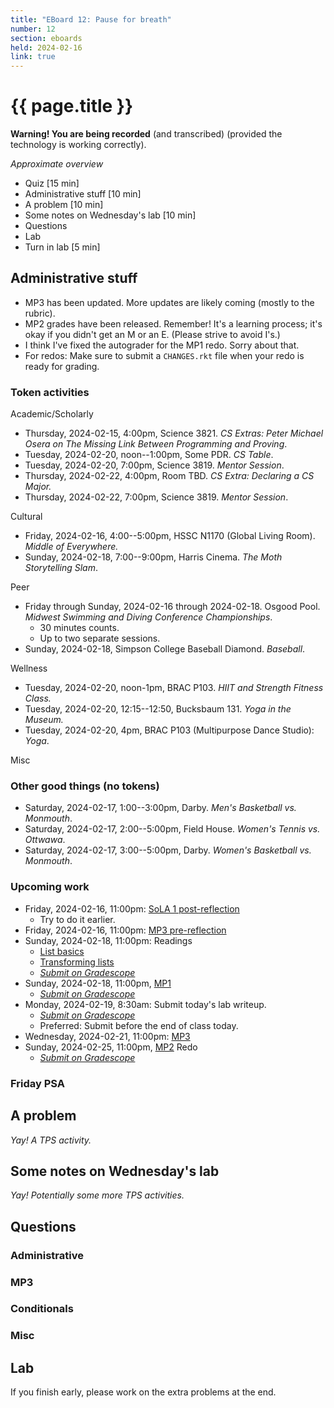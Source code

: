 ```yaml
---
title: "EBoard 12: Pause for breath"
number: 12
section: eboards
held: 2024-02-16
link: true
---
```

# {{ page.title }}

**Warning! You are being recorded** (and transcribed) (provided the technology
is working correctly).

_Approximate overview_

* Quiz [15 min]
* Administrative stuff [10 min]
* A problem [10 min]
* Some notes on Wednesday's lab [10 min]
* Questions
* Lab
* Turn in lab [5 min]

Administrative stuff
--------------------

* MP3 has been updated. More updates are likely coming (mostly to the
  rubric).
* MP2 grades have been released. Remember! It's a learning process; it's
  okay if you didn't get an M or an E. (Please strive to avoid I's.)
* I think I've fixed the autograder for the MP1 redo. Sorry about that.
* For redos: Make sure to submit a `CHANGES.rkt` file when your redo is
  ready for grading.

### Token activities

Academic/Scholarly

* Thursday, 2024-02-15, 4:00pm, Science 3821.
  _CS Extras: Peter Michael Osera on The Missing Link Between Programming 
  and Proving_.
* Tuesday, 2024-02-20, noon--1:00pm, Some PDR.
  _CS Table_.
* Tuesday, 2024-02-20, 7:00pm, Science 3819.
  _Mentor Session_.
* Thursday, 2024-02-22, 4:00pm, Room TBD.
  _CS Extra: Declaring a CS Major._
* Thursday, 2024-02-22, 7:00pm, Science 3819.
  _Mentor Session_.

Cultural

* Friday, 2024-02-16, 4:00--5:00pm, HSSC N1170 (Global Living Room).
  _Middle of Everywhere._
* Sunday, 2024-02-18, 7:00--9:00pm, Harris Cinema.
  _The Moth Storytelling Slam_.

Peer

* Friday through Sunday, 2024-02-16 through 2024-02-18. Osgood Pool.
  _Midwest Swimming and Diving Conference Championships_.
    * 30 minutes counts.
    * Up to two separate sessions.
* Sunday, 2024-02-18, Simpson College Baseball Diamond.
  _Baseball_.

Wellness

* Tuesday, 2024-02-20, noon-1pm, BRAC P103.
  _HIIT and Strength Fitness Class._
* Tuesday, 2024-02-20, 12:15--12:50, Bucksbaum 131.
  _Yoga in the Museum._
* Tuesday, 2024-02-20, 4pm, BRAC P103 (Multipurpose Dance Studio):
  _Yoga_.

Misc

### Other good things (no tokens)

* Saturday, 2024-02-17, 1:00--3:00pm, Darby.
  _Men's Basketball vs. Monmouth_.
* Saturday, 2024-02-17, 2:00--5:00pm, Field House.
  _Women's Tennis vs. Ottwawa_.
* Saturday, 2024-02-17, 3:00--5:00pm, Darby.
  _Women's Basketball vs. Monmouth_.

### Upcoming work

* Friday, 2024-02-16, 11:00pm: [SoLA 1 post-reflection](https://www.gradescope.com/courses/690100/assignments/3974516)
    * Try to do it earlier.
* Friday, 2024-02-16, 11:00pm: [MP3 pre-reflection](https://www.gradescope.com/courses/690100/assignments/4087963)
* Sunday, 2024-02-18, 11:00pm: Readings
    * [List basics](../readings/list-basics)
    * [Transforming lists](../readings/transforming-lists)
    * [_Submit on Gradescope_](https://www.gradescope.com/courses/690100/assignments/4112277)
* Sunday, 2024-02-18, 11:00pm, [MP1](../mps/mp1)
    * [_Submit on Gradescope_](https://www.gradescope.com/courses/690100/assignments/4034420/)
* Monday, 2024-02-19, 8:30am: Submit today's lab writeup.
    * [_Submit on Gradescope_](https://www.gradescope.com/courses/690100/assignments/4087975)
    * Preferred: Submit before the end of class today.
* Wednesday, 2024-02-21, 11:00pm: [MP3](../mps/mp3)
* Sunday, 2024-02-25, 11:00pm, [MP2](../mps/mp2) Redo
    * [_Submit on Gradescope_](https://www.gradescope.com/courses/690100/assignments/4113572/)

### Friday PSA

A problem 
----------

_Yay! A TPS activity._

Some notes on Wednesday's lab
-----------------------------

_Yay! Potentially some more TPS activities._

Questions
---------

### Administrative

### MP3

### Conditionals

### Misc

Lab
---

If you finish early, please work on the extra problems at the end.
